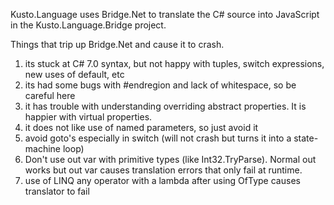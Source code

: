 
Kusto.Language uses Bridge.Net to translate the C# source into JavaScript in the Kusto.Language.Bridge project.

Things that trip up Bridge.Net and cause it to crash.

1) its stuck at C# 7.0 syntax, but not happy with tuples, switch expressions, new uses of default, etc
2) its had some bugs with #endregion and lack of whitespace, so be careful here
3) it has trouble with understanding overriding abstract properties. It is happier with virtual properties.
4) it does not like use of named parameters, so just avoid it
5) avoid goto's especially in switch (will not crash but turns it into a state-machine loop)
6) Don't use out var with primitive types (like Int32.TryParse). Normal out works but out var causes translation errors that only fail at runtime.
7) use of LINQ any operator with a lambda after using OfType<XXX> causes translator to fail

